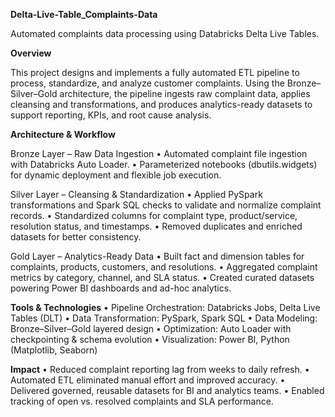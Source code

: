 **Delta-Live-Table_Complaints-Data**

Automated complaints data processing using Databricks Delta Live Tables.

**Overview**

This project designs and implements a fully automated ETL pipeline to process, standardize, and analyze customer complaints.
Using the Bronze–Silver–Gold architecture, the pipeline ingests raw complaint data, applies cleansing and transformations, and produces analytics-ready datasets to support reporting, KPIs, and root cause analysis.

**Architecture & Workflow**

Bronze Layer – Raw Data Ingestion
	•	Automated complaint file ingestion with Databricks Auto Loader.
	•	Parameterized notebooks (dbutils.widgets) for dynamic deployment and flexible job execution.

Silver Layer – Cleansing & Standardization
	•	Applied PySpark transformations and Spark SQL checks to validate and normalize complaint records.
	•	Standardized columns for complaint type, product/service, resolution status, and timestamps.
	•	Removed duplicates and enriched datasets for better consistency.

Gold Layer – Analytics-Ready Data
	•	Built fact and dimension tables for complaints, products, customers, and resolutions.
	•	Aggregated complaint metrics by category, channel, and SLA status.
	•	Created curated datasets powering Power BI dashboards and ad-hoc analytics.

**Tools & Technologies**
	•	Pipeline Orchestration: Databricks Jobs, Delta Live Tables (DLT)
	•	Data Transformation: PySpark, Spark SQL
	•	Data Modeling: Bronze–Silver–Gold layered design
	•	Optimization: Auto Loader with checkpointing & schema evolution
	•	Visualization: Power BI, Python (Matplotlib, Seaborn)


**Impact**
	•	Reduced complaint reporting lag from weeks to daily refresh.
	•	Automated ETL eliminated manual effort and improved accuracy.
	•	Delivered governed, reusable datasets for BI and analytics teams.
	•	Enabled tracking of open vs. resolved complaints and SLA performance.
